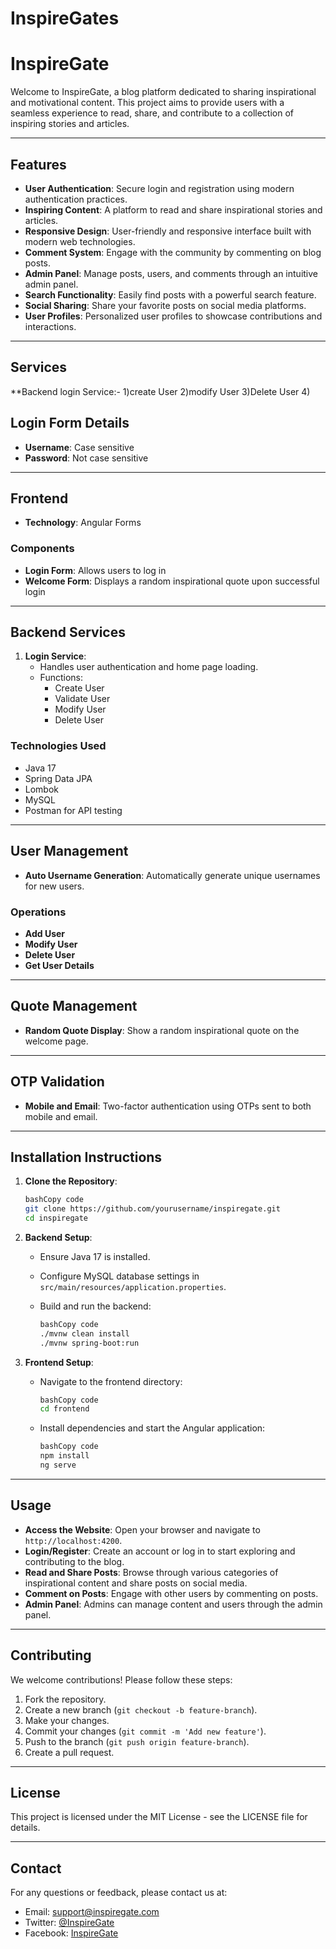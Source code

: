 # InspireGates

# InspireGate

Welcome to InspireGate, a blog platform dedicated to sharing inspirational and motivational content. This project aims to provide users with a seamless experience to read, share, and contribute to a collection of inspiring stories and articles.

---

## Features

- **User Authentication**: Secure login and registration using modern authentication practices.
- **Inspiring Content**: A platform to read and share inspirational stories and articles.
- **Responsive Design**: User-friendly and responsive interface built with modern web technologies.
- **Comment System**: Engage with the community by commenting on blog posts.
- **Admin Panel**: Manage posts, users, and comments through an intuitive admin panel.
- **Search Functionality**: Easily find posts with a powerful search feature.
- **Social Sharing**: Share your favorite posts on social media platforms.
- **User Profiles**: Personalized user profiles to showcase contributions and interactions.

---

## Services
**Backend
login Service:- 
				1)create User
				2)modify User
				3)Delete User
				4)

## Login Form Details

- **Username**: Case sensitive
- **Password**: Not case sensitive

---

## Frontend

- **Technology**: Angular Forms

### Components

- **Login Form**: Allows users to log in
- **Welcome Form**: Displays a random inspirational quote upon successful login

---

## Backend Services

1. **Login Service**:
    - Handles user authentication and home page loading.
    - Functions:
        - Create User
        - Validate User
        - Modify User
        - Delete User

### Technologies Used

- Java 17
- Spring Data JPA
- Lombok
- MySQL
- Postman for API testing

---

## User Management

- **Auto Username Generation**: Automatically generate unique usernames for new users.

### Operations

- **Add User**
- **Modify User**
- **Delete User**
- **Get User Details**

---

## Quote Management

- **Random Quote Display**: Show a random inspirational quote on the welcome page.

---

## OTP Validation

- **Mobile and Email**: Two-factor authentication using OTPs sent to both mobile and email.

---

## Installation Instructions

1. **Clone the Repository**:
    
    ```bash
    bashCopy code
    git clone https://github.com/yourusername/inspiregate.git
    cd inspiregate
    
    ```
    
2. **Backend Setup**:
    - Ensure Java 17 is installed.
    - Configure MySQL database settings in `src/main/resources/application.properties`.
    - Build and run the backend:
        
        ```bash
        bashCopy code
        ./mvnw clean install
        ./mvnw spring-boot:run
        
        ```
        
3. **Frontend Setup**:
    - Navigate to the frontend directory:
        
        ```bash
        bashCopy code
        cd frontend
        
        ```
        
    - Install dependencies and start the Angular application:
        
        ```bash
        bashCopy code
        npm install
        ng serve
        
        ```
        

---

## Usage

- **Access the Website**: Open your browser and navigate to `http://localhost:4200`.
- **Login/Register**: Create an account or log in to start exploring and contributing to the blog.
- **Read and Share Posts**: Browse through various categories of inspirational content and share posts on social media.
- **Comment on Posts**: Engage with other users by commenting on posts.
- **Admin Panel**: Admins can manage content and users through the admin panel.

---

## Contributing

We welcome contributions! Please follow these steps:

1. Fork the repository.
2. Create a new branch (`git checkout -b feature-branch`).
3. Make your changes.
4. Commit your changes (`git commit -m 'Add new feature'`).
5. Push to the branch (`git push origin feature-branch`).
6. Create a pull request.

---

## License

This project is licensed under the MIT License - see the LICENSE file for details.

---

## Contact

For any questions or feedback, please contact us at:

- Email: support@inspiregate.com
- Twitter: [@InspireGate](https://twitter.com/InspireGate)
- Facebook: [InspireGate](https://facebook.com/InspireGate)